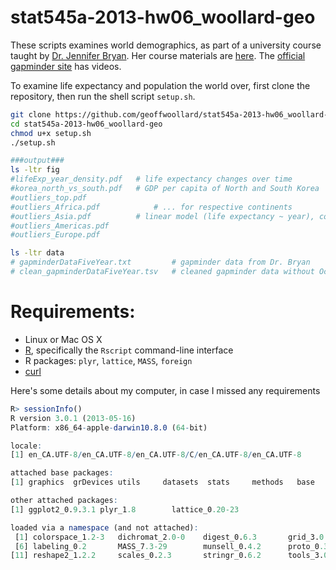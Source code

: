 stat545a-2013-hw06_woollard-geo
======

These scripts examines world demographics, as part of a university course taught by [Dr. Jennifer Bryan](http://www.stat.ubc.ca/~jenny/). 
Her course materials are [here](https://github.com/jennybc/STAT545A). 
The [official gapminder site](http://www.gapminder.org/) has videos.

To examine life expectancy and population the world over, first clone the repository, then run the shell script `setup.sh`. 

```bash
git clone https://github.com/geoffwoollard/stat545a-2013-hw06_woollard-geo.git
cd stat545a-2013-hw06_woollard-geo
chmod u+x setup.sh
./setup.sh

###output###
ls -ltr	fig
#lifeExp_year_density.pdf	# life expectancy changes over time
#korea_north_vs_south.pdf	# GDP per capita of North and South Korea
#outliers_top.pdf
#outliers_Africa.pdf			# ... for respective continents
#outliers_Asia.pdf			# linear model (life expectancy ~ year), comparing robust and ordinary methods
#outliers_Americas.pdf
#outliers_Europe.pdf

ls -ltr data
# gapminderDataFiveYear.txt			# gapminder data from Dr. Bryan
# clean_gapminderDataFiveYear.tsv	# cleaned gapminder data without Oceania (New Zealand and Australia)
```

# Requirements:
* Linux or Mac OS X
* [R](http://www.r-project.org/), specifically the `Rscript` command-line interface
* R packages: `plyr`, `lattice`, `MASS`, `foreign`
* [curl](http://linux.about.com/od/commands/l/blcmdl1_curl.htm)


Here's some details about my computer, in case I missed any requirements
```r
R> sessionInfo()
R version 3.0.1 (2013-05-16)
Platform: x86_64-apple-darwin10.8.0 (64-bit)

locale:
[1] en_CA.UTF-8/en_CA.UTF-8/en_CA.UTF-8/C/en_CA.UTF-8/en_CA.UTF-8

attached base packages:
[1] graphics  grDevices utils     datasets  stats     methods   base     

other attached packages:
[1] ggplot2_0.9.3.1 plyr_1.8        lattice_0.20-23

loaded via a namespace (and not attached):
 [1] colorspace_1.2-3   dichromat_2.0-0    digest_0.6.3       grid_3.0.1         gtable_0.1.2      
 [6] labeling_0.2       MASS_7.3-29        munsell_0.4.2      proto_0.3-10       RColorBrewer_1.0-5
[11] reshape2_1.2.2     scales_0.2.3       stringr_0.6.2      tools_3.0.1 
``` 
